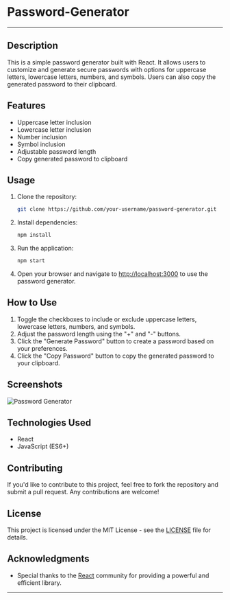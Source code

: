 # Password-Generator


---



## Description

This is a simple password generator built with React. It allows users to customize and generate secure passwords with options for uppercase letters, lowercase letters, numbers, and symbols. Users can also copy the generated password to their clipboard.

## Features

- Uppercase letter inclusion
- Lowercase letter inclusion
- Number inclusion
- Symbol inclusion
- Adjustable password length
- Copy generated password to clipboard

## Usage

1. Clone the repository:

   ```bash
   git clone https://github.com/your-username/password-generator.git
   ```

2. Install dependencies:

   ```bash
   npm install
   ```

3. Run the application:

   ```bash
   npm start
   ```

4. Open your browser and navigate to [http://localhost:3000](http://localhost:3000) to use the password generator.

## How to Use

1. Toggle the checkboxes to include or exclude uppercase letters, lowercase letters, numbers, and symbols.
2. Adjust the password length using the "+" and "-" buttons.
3. Click the "Generate Password" button to create a password based on your preferences.
4. Click the "Copy Password" button to copy the generated password to your clipboard.

## Screenshots

![Password Generator]([E:\projects\Password\password\screenshot](https://github.com/PiyumiKithsiri/Password-Generator/blob/main/password-generator.png))

## Technologies Used

- React
- JavaScript (ES6+)

## Contributing

If you'd like to contribute to this project, feel free to fork the repository and submit a pull request. Any contributions are welcome!

## License

This project is licensed under the MIT License - see the [LICENSE](./LICENSE) file for details.

## Acknowledgments

- Special thanks to the [React](https://reactjs.org/) community for providing a powerful and efficient library.

---
